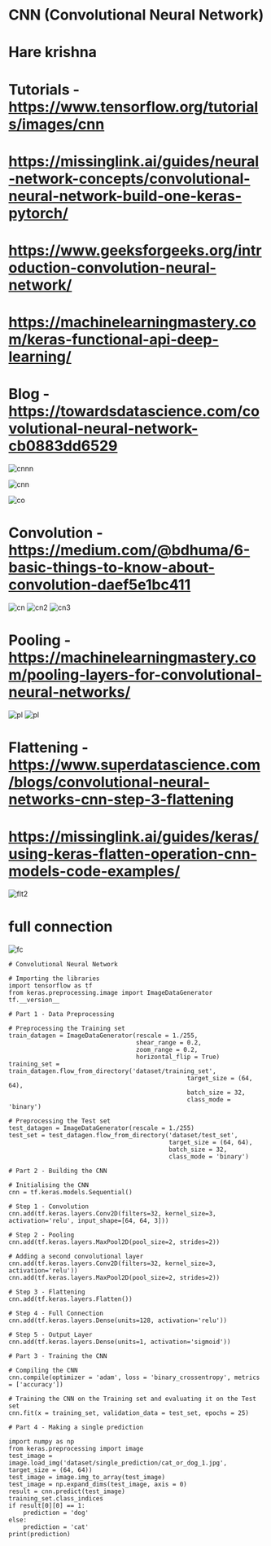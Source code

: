 # CNN (Convolutional Neural Network)
# Hare krishna

# Tutorials - https://www.tensorflow.org/tutorials/images/cnn
#             https://missinglink.ai/guides/neural-network-concepts/convolutional-neural-network-build-one-keras-pytorch/
#             https://www.geeksforgeeks.org/introduction-convolution-neural-network/
#             https://machinelearningmastery.com/keras-functional-api-deep-learning/

# Blog - https://towardsdatascience.com/covolutional-neural-network-cb0883dd6529

![cnnn](https://3qeqpr26caki16dnhd19sv6by6v-wpengine.netdna-ssl.com/wp-content/uploads/2017/10/convolutional_neural_network.png)

![cnn](https://serving.photos.photobox.com/79977386b6c4c5ac1e2ee6e1e5bdd39462462bfd70bfc0acd2af368667960f2f6297eda7.jpg)

![co](https://media.geeksforgeeks.org/wp-content/uploads/neural_net2-300x147.jpeg)

# Convolution - https://medium.com/@bdhuma/6-basic-things-to-know-about-convolution-daef5e1bc411

![cn](https://miro.medium.com/max/580/0*e-SMFTzO8r7skkpc)
![cn2](https://media.geeksforgeeks.org/wp-content/uploads/cnn-2-300x133.jpg)
![cn3](https://media.geeksforgeeks.org/wp-content/uploads/Screenshot-from-2017-08-15-13-55-59-300x217.png)

# Pooling - https://machinelearningmastery.com/pooling-layers-for-convolutional-neural-networks/

![pl](https://media.geeksforgeeks.org/wp-content/uploads/Screenshot-from-2017-08-15-17-04-02.png)
![pl](https://qphs.fs.quoracdn.net/main-qimg-40cdeb3b43594f4b1b1b6e2c137e80b7.webp)


# Flattening - https://www.superdatascience.com/blogs/convolutional-neural-networks-cnn-step-3-flattening
#              https://missinglink.ai/guides/keras/using-keras-flatten-operation-cnn-models-code-examples/


![flt2](https://missinglink.ai/wp-content/uploads/2019/04/Group-5.png)

# full connection

![fc](https://media.geeksforgeeks.org/wp-content/uploads/Screenshot-from-2017-08-15-17-22-40.png)

```
# Convolutional Neural Network

# Importing the libraries
import tensorflow as tf
from keras.preprocessing.image import ImageDataGenerator
tf.__version__

# Part 1 - Data Preprocessing

# Preprocessing the Training set
train_datagen = ImageDataGenerator(rescale = 1./255,
                                   shear_range = 0.2,
                                   zoom_range = 0.2,
                                   horizontal_flip = True)
training_set = train_datagen.flow_from_directory('dataset/training_set',
                                                 target_size = (64, 64),
                                                 batch_size = 32,
                                                 class_mode = 'binary')

# Preprocessing the Test set
test_datagen = ImageDataGenerator(rescale = 1./255)
test_set = test_datagen.flow_from_directory('dataset/test_set',
                                            target_size = (64, 64),
                                            batch_size = 32,
                                            class_mode = 'binary')

# Part 2 - Building the CNN

# Initialising the CNN
cnn = tf.keras.models.Sequential()

# Step 1 - Convolution
cnn.add(tf.keras.layers.Conv2D(filters=32, kernel_size=3, activation='relu', input_shape=[64, 64, 3]))

# Step 2 - Pooling
cnn.add(tf.keras.layers.MaxPool2D(pool_size=2, strides=2))

# Adding a second convolutional layer
cnn.add(tf.keras.layers.Conv2D(filters=32, kernel_size=3, activation='relu'))
cnn.add(tf.keras.layers.MaxPool2D(pool_size=2, strides=2))

# Step 3 - Flattening
cnn.add(tf.keras.layers.Flatten())

# Step 4 - Full Connection
cnn.add(tf.keras.layers.Dense(units=128, activation='relu'))

# Step 5 - Output Layer
cnn.add(tf.keras.layers.Dense(units=1, activation='sigmoid'))

# Part 3 - Training the CNN

# Compiling the CNN
cnn.compile(optimizer = 'adam', loss = 'binary_crossentropy', metrics = ['accuracy'])

# Training the CNN on the Training set and evaluating it on the Test set
cnn.fit(x = training_set, validation_data = test_set, epochs = 25)

# Part 4 - Making a single prediction

import numpy as np
from keras.preprocessing import image
test_image = image.load_img('dataset/single_prediction/cat_or_dog_1.jpg', target_size = (64, 64))
test_image = image.img_to_array(test_image)
test_image = np.expand_dims(test_image, axis = 0)
result = cnn.predict(test_image)
training_set.class_indices
if result[0][0] == 1:
    prediction = 'dog'
else:
    prediction = 'cat'
print(prediction)

```
